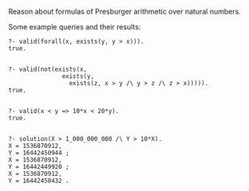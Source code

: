 
Reason about formulas of Presburger arithmetic over natural numbers.

Some example queries and their results:

```
?- valid(forall(x, exists(y, y > x))).
true.


?- valid(not(exists(x,
               exists(y,
                 exists(z, x > y /\ y > z /\ z > x))))). 
true.


?- valid(x < y => 10*x < 20*y).
true.


?- solution(X > 1_000_000_000 /\ Y > 10*X).
X = 1536870912,
Y = 16442450944 ;
X = 1536870912,
Y = 16442449920 ;
X = 1536870912,
Y = 16442450432 .
```

